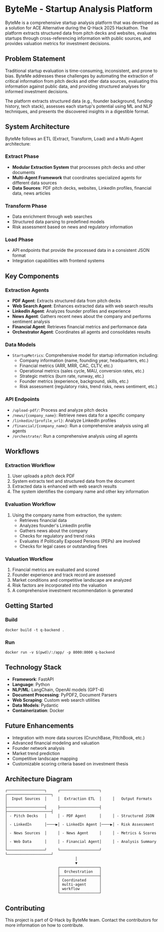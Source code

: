 # ByteMe - Startup Analysis Platform

ByteMe is a comprehensive startup analysis platform that was developed as a solution for ACE Alternative during the Q-Hack 2025 Hackathon. The platform extracts structured data from pitch decks and websites, evaluates startups through cross-referencing information with public sources, and provides valuation metrics for investment decisions.

## Problem Statement

Traditional startup evaluation is time-consuming, inconsistent, and prone to bias. ByteMe addresses these challenges by automating the extraction of critical information from pitch decks and other data sources, evaluating this information against public data, and providing structured analyses for informed investment decisions.

The platform extracts structured data (e.g., founder background, funding history, tech stack), assesses each startup's potential using ML and NLP techniques, and presents the discovered insights in a digestible format.

## System Architecture

ByteMe follows an ETL (Extract, Transform, Load) and a Multi-Agent architecture:

### Extract Phase
- **Modular Extraction System** that processes pitch decks and other documents
- **Multi-Agent Framework** that coordinates specialized agents for different data sources
- **Data Sources**: PDF pitch decks, websites, LinkedIn profiles, financial data, news articles

### Transform Phase
- Data enrichment through web searches
- Structured data parsing to predefined models
- Risk assessment based on news and regulatory information

### Load Phase
- API endpoints that provide the processed data in a consistent JSON format
- Integration capabilities with frontend systems

## Key Components

### Extraction Agents
- **PDF Agent**: Extracts structured data from pitch decks
- **Web Search Agent**: Enhances extracted data with web search results
- **LinkedIn Agent**: Analyzes founder profiles and experience
- **News Agent**: Gathers recent news about the company and performs sentiment analysis
- **Financial Agent**: Retrieves financial metrics and performance data
- **Orchestrator Agent**: Coordinates all agents and consolidates results

### Data Models
- `StartupMetrics`: Comprehensive model for startup information including:
  - Company information (name, founding year, headquarters, etc.)
  - Financial metrics (ARR, MRR, CAC, CLTV, etc.)
  - Operational metrics (sales cycle, MAU, conversion rates, etc.)
  - Strategic metrics (burn rate, runway, etc.)
  - Founder metrics (experience, background, skills, etc.)
  - Risk assessment (regulatory risks, trend risks, news sentiment, etc.)

### API Endpoints
- `/upload-pdf/`: Process and analyze pitch decks
- `/news/{company_name}`: Retrieve news data for a specific company
- `/linkedin/{profile_url}`: Analyze LinkedIn profiles
- `/financial/{company_name}`: Run a comprehensive analysis using all agents
- `/orchestrate/`: Run a comprehensive analysis using all agents

## Workflows

### Extraction Workflow
1. User uploads a pitch deck PDF
2. System extracts text and structured data from the document
3. Extracted data is enhanced with web search results
4. The system identifies the company name and other key information

### Evaluation Workflow
1. Using the company name from extraction, the system:
   - Retrieves financial data
   - Analyzes founder's LinkedIn profile 
   - Gathers news about the company
   - Checks for regulatory and trend risks
   - Evaluates if Politically Exposed Persons (PEPs) are involved
   - Checks for legal cases or outstanding fines

### Valuation Workflow
1. Financial metrics are evaluated and scored
2. Founder experience and track record are assessed
3. Market conditions and competitive landscape are analyzed
4. Risk factors are incorporated into the valuation
5. A comprehensive investment recommendation is generated

## Getting Started

### Build
```
docker build -t q-backend .
```

### Run
```
docker run -v $(pwd)/:/app/ -p 8000:8000 q-backend
```

## Technology Stack

- **Framework**: FastAPI
- **Language**: Python
- **NLP/ML**: LangChain, OpenAI models (GPT-4)
- **Document Processing**: PyPDF2, Document Parsers
- **Web Scraping**: Custom web search utilities
- **Data Models**: Pydantic
- **Containerization**: Docker

## Future Enhancements

- Integration with more data sources (CrunchBase, PitchBook, etc.)
- Advanced financial modeling and valuation
- Founder network analysis
- Market trend prediction
- Competitive landscape mapping
- Customizable scoring criteria based on investment thesis

## Architecture Diagram

```
┌─────────────────┐     ┌──────────────────┐     ┌────────────────────┐
│  Input Sources  │     │  Extraction ETL  │     │   Output Formats   │
├─────────────────┤     ├──────────────────┤     ├────────────────────┤
│ - Pitch Decks   │     │ - PDF Agent      │     │ - Structured JSON  │
│ - LinkedIn      │────▶│ - LinkedIn Agent │────▶│ - Risk Assessment  │
│ - News Sources  │     │ - News Agent     │     │ - Metrics & Scores │
│ - Web Data      │     │ - Financial Agent│     │ - Analysis Summary │
└─────────────────┘     └──────────────────┘     └────────────────────┘
                                │
                                ▼
                        ┌──────────────────┐
                        │  Orchestration   │
                        ├──────────────────┤
                        │ Coordinated      │
                        │ multi-agent      │
                        │ workflow         │
                        └──────────────────┘
```

## Contributing

This project is part of Q-Hack by ByteMe team. Contact the contributors for more information on how to contribute.
